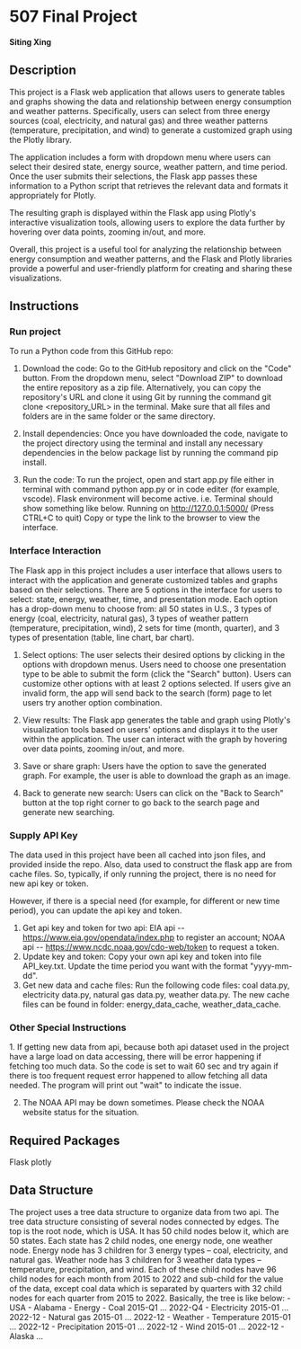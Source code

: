 <h1>507 Final Project</h1>
<h4>Siting Xing</h4>

<h2>Description</h2>
This project is a Flask web application that allows users to generate tables and graphs showing the data and relationship between energy consumption and weather patterns. Specifically, users can select from three energy sources (coal, electricity, and natural gas) and three weather patterns (temperature, precipitation, and wind) to generate a customized graph using the Plotly library.

The application includes a form with dropdown menu where users can select their desired state, energy source, weather pattern, and time period. Once the user submits their selections, the Flask app passes these information to a Python script that retrieves the relevant data and formats it appropriately for Plotly.

The resulting graph is displayed within the Flask app using Plotly's interactive visualization tools, allowing users to explore the data further by hovering over data points, zooming in/out, and more.

Overall, this project is a useful tool for analyzing the relationship between energy consumption and weather patterns, and the Flask and Plotly libraries provide a powerful and user-friendly platform for creating and sharing these visualizations.

<h2>Instructions</h2>
<h3>Run project</h3>
To run a Python code from this GitHub repo:

1. Download the code: Go to the GitHub repository and click on the "Code" button. From the dropdown menu, select "Download ZIP" to download the entire repository as a zip file. Alternatively, you can copy the repository's URL and clone it using Git by running the command git clone <repository_URL> in the terminal. Make sure that all files and folders are in the same folder or the same directory.

2. Install dependencies: Once you have downloaded the code, navigate to the project directory using the terminal and install any necessary dependencies in the below package list by running the command pip install.

3. Run the code: To run the project, open and start app.py file either in terminal with command python app.py or in code editer (for example, vscode). Flask environment will become active. i.e. Terminal should show something like below.
Running on http://127.0.0.1:5000/
(Press CTRL+C to quit)
Copy or type the link to the browser to view the interface.

<h3>Interface Interaction</h3>
The Flask app in this project includes a user interface that allows users to interact with the application and generate customized tables and graphs based on their selections. There are 5 options in the interface for users to select: state, energy, weather, time, and presentation mode. Each option has a drop-down menu to choose from: all 50 states in U.S., 3 types of energy (coal, electricity, natural gas), 3 types of weather pattern (temperature, precipitation, wind), 2 sets for time (month, quarter), and 3 types of presentation (table, line chart, bar chart).

1. Select options: The user selects their desired options by clicking in the options with dropdown menus. Users need to choose one presentation type to be able to submit the form (click the "Search" button). Users can customize other options with at least 2 options selected. If users give an invalid form, the app will send back to the search (form) page to let users try another option combination.

2. View results: The Flask app generates the table and graph using Plotly's visualization tools based on users' options and displays it to the user within the application. The user can interact with the graph by hovering over data points, zooming in/out, and more.

3. Save or share graph: Users have the option to save the generated graph. For example, the user is able to download the graph as an image.

4. Back to generate new search: Users can click on the "Back to Search" button at the top right corner to go back to the search page and generate new searching.

<h3>Supply API Key</h3>
The data used in this project have been all cached into json files, and provided inside the repo. Also, data used to construct the flask app are from cache files. So, typically, if only running the project, there is no need for new api key or token. 

However, if there is a special need (for example, for different or new time period), you can update the api key and token.
1. Get api key and token for two api: EIA api -- https://www.eia.gov/opendata/index.php to register an account; NOAA api -- https://www.ncdc.noaa.gov/cdo-web/token to request a token.
2. Update key and token: Copy your own api key and token into file API_key.txt. Update the time period you want with the format "yyyy-mm-dd".
3. Get new data and cache files: Run the following code files: coal data.py, electricity data.py, natural gas data.py, weather data.py. The new cache files can be found in folder: energy_data_cache, weather_data_cache.

<h3>Other Special Instructions</h3>
  1. If getting new data from api, because both api dataset used in the project have a large load on data accessing, there will be error happening if fetching too much data. So the code is set to wait 60 sec and try again if there is too frequent request error happened to allow fetching all data needed. The program will print out "wait" to indicate the issue.

2. The NOAA API may be down sometimes. Please check the NOAA website status for the situation.

<h2>Required Packages</h2>
Flask
plotly

<h2>Data Structure</h2>
The project uses a tree data structure to organize data from two api.
The tree data structure consisting of several nodes connected by edges. The top is the root node, which is USA. It has 50 child nodes below it, which are 50 states. Each state has 2 child nodes, one energy node, one weather node. Energy node has 3 children for 3 energy types – coal, electricity, and natural gas. Weather node has 3 children for 3 weather data types – temperature, precipitation, and wind. Each of these child nodes have 96 child nodes for each month from 2015 to 2022 and sub-child for the value of the data, except coal data which is separated by quarters with 32 child nodes for each quarter from 2015 to 2022. Basically, the tree is like below:
- USA
      - Alabama
          - Energy
              - Coal
                  2015-Q1
                      <value>
                  …
                  2022-Q4
                      <value>
              - Electricity
                  2015-01
                  …
                  2022-12
              - Natural gas
                  2015-01
                  …
                  2022-12
          - Weather
              - Temperature
                  2015-01
                  …
                  2022-12
              - Precipitation
                  2015-01
                  …
                  2022-12
              - Wind
                  2015-01
                  …
                  2022-12
      - Alaska
      …

